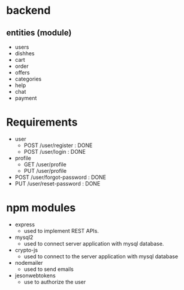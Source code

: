# backend

## entities (module)

- users
- dishhes
- cart
- order
- offers
- categories
- help
- chat
- payment

# Requirements
- user
    - POST /user/register : DONE
    - POST /user/login : DONE
- profile
    - GET /user/profile
    - PUT /user/profile
- POST /user/forgot-password : DONE
- PUT /user/reset-password : DONE

# npm modules
- express
    - used to implement REST APIs.
- mysql2
    - used to connect server application with mysql database.
- crypto-js
    - used to connect to the server application with mysql database 
- nodemailer
    - used to send emails
- jesonwebtokens
    - use to authorize the user